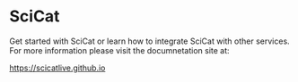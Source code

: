 # SciCat

Get started with SciCat or learn how to integrate SciCat with other services. For more information please visit the documnetation site at:

https://scicatlive.github.io
